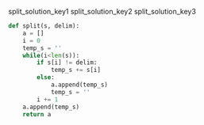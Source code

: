 split_solution_key1
split_solution_key2
split_solution_key3


```python
def split(s, delim):
	a = []
	i = 0
	temp_s = ''
	while(i<len(s)):
		if s[i] != delim:
			temp_s += s[i]
		else:
			a.append(temp_s)
			temp_s = ''
		i += 1
	a.append(temp_s)
	return a
```